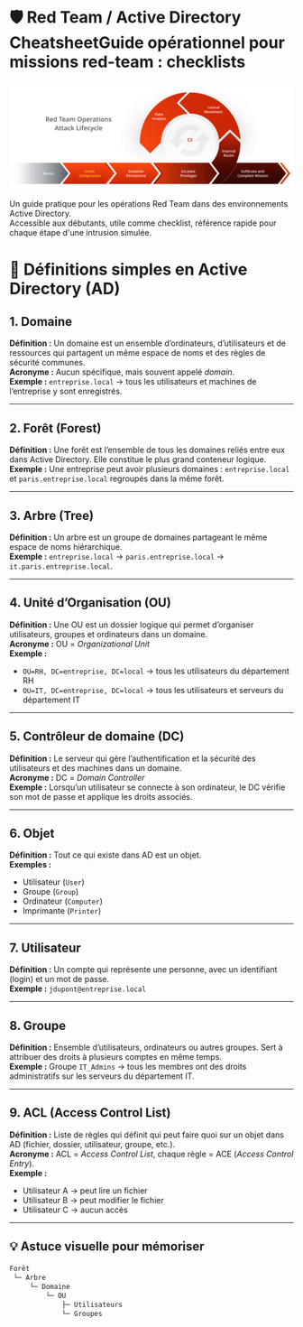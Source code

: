 # 🛡️ Red Team / Active Directory CheatsheetGuide opérationnel  pour missions red-team : checklists

![Description de l'image](./images/5654334534-588895003.jpg)

Un guide pratique pour les opérations Red Team dans des environnements Active Directory.  
Accessible aux débutants, utile comme checklist, référence rapide pour chaque étape d'une intrusion simulée.


# 📌 Définitions simples en Active Directory (AD)

## 1. Domaine
**Définition :** Un domaine est un ensemble d’ordinateurs, d’utilisateurs et de ressources qui partagent un même espace de noms et des règles de sécurité communes.  
**Acronyme :** Aucun spécifique, mais souvent appelé *domain*.  
**Exemple :** `entreprise.local` → tous les utilisateurs et machines de l’entreprise y sont enregistrés.

---

## 2. Forêt (Forest)
**Définition :** Une forêt est l’ensemble de tous les domaines reliés entre eux dans Active Directory. Elle constitue le plus grand conteneur logique.  
**Exemple :** Une entreprise peut avoir plusieurs domaines : `entreprise.local` et `paris.entreprise.local` regroupés dans la même forêt.

---

## 3. Arbre (Tree)
**Définition :** Un arbre est un groupe de domaines partageant le même espace de noms hiérarchique.  
**Exemple :** `entreprise.local` → `paris.entreprise.local` → `it.paris.entreprise.local`.

---

## 4. Unité d’Organisation (OU)
**Définition :** Une OU est un dossier logique qui permet d’organiser utilisateurs, groupes et ordinateurs dans un domaine.  
**Acronyme :** OU = *Organizational Unit*  
**Exemple :**  
- `OU=RH, DC=entreprise, DC=local` → tous les utilisateurs du département RH  
- `OU=IT, DC=entreprise, DC=local` → tous les utilisateurs et serveurs du département IT

---

## 5. Contrôleur de domaine (DC)
**Définition :** Le serveur qui gère l’authentification et la sécurité des utilisateurs et des machines dans un domaine.  
**Acronyme :** DC = *Domain Controller*  
**Exemple :** Lorsqu’un utilisateur se connecte à son ordinateur, le DC vérifie son mot de passe et applique les droits associés.

---

## 6. Objet
**Définition :** Tout ce qui existe dans AD est un objet.  
**Exemples :**  
- Utilisateur (`User`)  
- Groupe (`Group`)  
- Ordinateur (`Computer`)  
- Imprimante (`Printer`)

---

## 7. Utilisateur
**Définition :** Un compte qui représente une personne, avec un identifiant (login) et un mot de passe.  
**Exemple :** `jdupont@entreprise.local`

---

## 8. Groupe
**Définition :** Ensemble d’utilisateurs, ordinateurs ou autres groupes. Sert à attribuer des droits à plusieurs comptes en même temps.  
**Exemple :** Groupe `IT_Admins` → tous les membres ont des droits administratifs sur les serveurs du département IT.

---

## 9. ACL (Access Control List)
**Définition :** Liste de règles qui définit qui peut faire quoi sur un objet dans AD (fichier, dossier, utilisateur, groupe, etc.).  
**Acronyme :** ACL = *Access Control List*, chaque règle = ACE (*Access Control Entry*).  
**Exemple :**  
- Utilisateur A → peut lire un fichier  
- Utilisateur B → peut modifier le fichier  
- Utilisateur C → aucun accès

---

## 💡 Astuce visuelle pour mémoriser
```text
Forêt
 └─ Arbre
     └─ Domaine
         └─ OU
             ├─ Utilisateurs
             └─ Groupes
